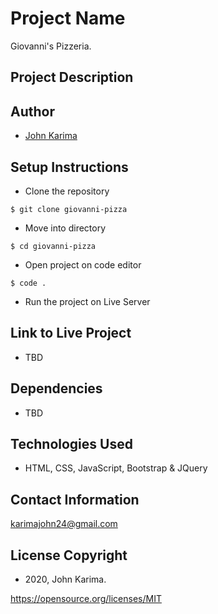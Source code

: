# Project Name 
Giovanni's Pizzeria.

## Project Description 

## Author 
- [John Karima](https://github.com/JohnKarima)

## Setup Instructions 
- Clone the repository 
```
$ git clone giovanni-pizza
```
- Move into directory 
```
$ cd giovanni-pizza
```
- Open project on code editor 
```
$ code . 
```
- Run the project on Live Server

## Link to Live Project
- TBD

## Dependencies
- TBD

## Technologies Used
- HTML, CSS, JavaScript, Bootstrap & JQuery

## Contact Information
karimajohn24@gmail.com

## License Copyright 
- 2020, John Karima.

https://opensource.org/licenses/MIT